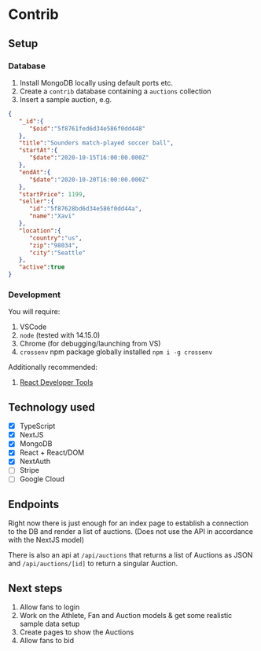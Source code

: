 # Contrib

## Setup

### Database

1. Install MongoDB locally using default ports etc.
2. Create a `contrib` database containing a `auctions` collection
3. Insert a sample auction, e.g.

```json
{
   "_id":{
      "$oid":"5f8761fed6d34e586f0dd448"
   },
   "title":"Sounders match-played soccer ball",
   "startAt":{
      "$date":"2020-10-15T16:00:00.000Z"
   },
   "endAt":{
      "$date":"2020-10-20T16:00:00.000Z"
   },
   "startPrice": 1199,
   "seller":{
      "id":"5f87628bd6d34e586f0dd44a",
      "name":"Xavi"
   },
   "location":{
      "country":"us",
      "zip":"98034",
      "city":"Seattle"
   },
   "active":true
}
```

### Development

You will require:

1. VSCode
2. `node` (tested with 14.15.0)
3. Chrome (for debugging/launching from VS)
4. `crossenv` npm package globally installed `npm i -g crossenv`

Additionally recommended:

1. [React Developer Tools](https://chrome.google.com/webstore/detail/react-developer-tools/fmkadmapgofadopljbjfkapdkoienihi/related)

## Technology used

- [x] TypeScript
- [x] NextJS
- [x] MongoDB
- [x] React + React/DOM
- [x] NextAuth
- [ ] Stripe
- [ ] Google Cloud

## Endpoints

Right now there is just enough for an index page to establish a connection to the DB and render a list of auctions. (Does not use the API in accordance with the NextJS model)

There is also an api at `/api/auctions` that returns a list of Auctions as JSON and `/api/auctions/[id]` to return a singular Auction. 

## Next steps

1. Allow fans to login
3. Work on the Athlete, Fan and Auction models & get some realistic sample data setup
4. Create pages to show the Auctions
6. Allow fans to bid
